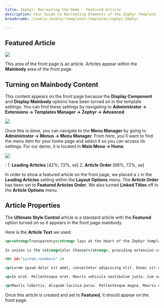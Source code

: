 ```yaml
---
title: Zephyr: Recreating the Demo - Featured Article
description: Your Guide to Recreating Elements of the Zephyr Template for Joomla
breadcrumb: /joomla:Joomla/!templates:Templates/zephyr:Zephyr

---
```


Featured Article
-----

![][demo]

This area of the front page is an article. Articles appear within the **Mainbody** area of the front page.

Turning on Mainbody Content
-----

This content appears on the front page because the **Display Component** and **Display Mainbody** options have been turned on in the template settings. You can find these settings by navigating to **Administrator -> Extensions -> Templates Manager -> Zephyr -> Advanced**.

![][advanced]

Once this is done, you can navigate to the **Menu Manager** by going to **Administrator -> Menus -> Menu Manager**. From here, you'll want to find the menu item for your home page and select it so you can access its settings. For our demo, it is located in **Main Menu -> Home**.

![][menu]

:   1. **Leading Articles** [42%, 72%, se]
    2. **Article Order** [68%, 72%, se]

In order to show a featured article on the front page, we placed a `1` in the **Leading Articles** setting within the **Layout Options** menu. The **Article Order** has been set to **Featured Articles Order**. We also turned **Linked Titles** off in the **Article Options** menu.

Article Properties
-----

The **Ultimate Style Control** article is a standard article with the **Featured** option turned on so it appears in the front page mainbody.

Here is the **Article Text** we used:

~~~ .html
<p><strong>Transparency</strong> lays at the heart of the Zephyr template, with the entire theme being developed around it. Every structural image is transparent to allow <strong>background colors</strong> to bleed through seamlessly.</p>          
            
In unison is the <strong>Color Chooser</strong>, providing extension controls, in a user friendly interface, over all style in the template, ranging from <strong>background, text or link colors</strong> to the overlay styles.

<hr id="system-readmore" />

<p>Lorem ipsum dolor sit amet, consectetur adipiscing elit. Donec sit amet nibh. Vivamus non arcu. Lorem ipsum dolor sit amet, consectetur adipiscing elit. Etiam dapibus, tellus ac ornare aliquam, massa diam tristique urna, id faucibus lectus erat ut pede. Maecenas varius neque nec libero laoreet faucibus. Phasellus sodales, lectus sed vulputate rutrum, ipsum nulla lacinia magna, sed imperdiet ligula nisi eu ipsum. Donec nunc magna, posuere eget, aliquam in, vulputate in, lacus. Sed venenatis. Donec nec dolor vitae mauris dapibus ullamcorper. Etiam iaculis mollis tortor.</p>

<p>In erat. Pellentesque erat. Mauris vehicula vestibulum justo. Cum sociis natoque penatibus et magnis dis parturient montes, nascetur ridiculus mus. Nulla pulvinar est. Integer urna. Pellentesque pulvinar dui a magna. Nulla facilisi. Proin imperdiet. Aliquam ornare, metus vitae gravida dignissim, nisi nisl ultricies felis, ac tristique enim pede eget elit. Integer non erat nec turpis sollicitudin malesuada. Vestibulum dapibus. Nulla facilisi. Nulla iaculis, leo sit amet mollis luctus, sapien eros consectetur dolor, eu faucibus elit nibh eu nibh. Maecenas lacus pede, lobortis non, rhoncus id, tristique a, mi. Cras auctor libero vitae sem vestibulum euismod. Nunc fermentum.</p>

<p>Mauris lobortis. Aliquam lacinia purus. Pellentesque magna. Mauris euismod metus nec tortor. Phasellus elementum, quam a euismod imperdiet, ligula felis faucibus enim, eu malesuada nunc felis sed turpis. Morbi convallis luctus tortor. Integer bibendum lacinia velit. Suspendisse mi lorem, porttitor ut, interdum et, lobortis a, lectus. Phasellus vitae est at massa luctus iaculis. In tincidunt.</p>
~~~

Once this article is created and set to **Featured**, it should appear on the front page.

[demo]: assets/demo_8.jpeg
[advanced]: assets/advanced.jpeg
[menu]: assets/menu.jpeg
